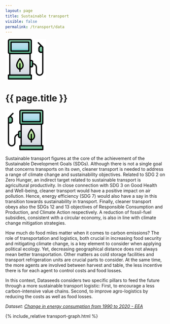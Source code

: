 ```yaml
---
layout: page
title: Sustainable transport
visible: false
permalink: /transport/data
---
```


<div>
	<div class="centered-title" onclick="location.href='/transport'" style="cursor: pointer;">
		<img src="/assets/icons/DrawKit-Ecology/Color/Gas Station.svg">
		<h1>{{ page.title }}</h1>
		<img src="/assets/icons/DrawKit-Ecology/Color/Gas Station.svg" style="transform: scaleX(-1);">
	</div>
	<div class="flex-container">
		<p>
			Sustainable transport figures at the core of the achievement of the Sustainable Development Goals (SDGs). Although there is not a single goal that concerns transports on its own, cleaner transport is needed to address a range of climate change and sustainability objectives. Related to SDG 2 on Zero Hunger, an indirect target related to sustainable transport is agricultural productivity. In close connection with SDG 3 on Good Health and Well-being, cleaner transport would have a positive impact on air pollution. Hence, energy efficiency (SDG 7) would also have a say in this transition towards sustainability in transport. Finally, cleaner transport obeys also the SDGs 12 and 13 objectives of Responsible Consumption and Production, and Climate Action respectively. A reduction of fossil-fuel subsidies, consistent with a circular economy, is also in line with climate change mitigation strategies.
		</p>
		<p>
			<span class="highlighted">How much do food miles matter when it comes to carbon emissions?</span> The role
			of transportation and logistics, both crucial in increasing food security and mitigating climate change, is
			a key element to consider when applying political ecology. Yet, <span class="highlighted">decreasing
				geographical distance does not always mean better transportation</span>. Other matters as cold storage
			facilities and transport refrigeration units are crucial parts to consider. At the same time, the more
			agents are involved between harvest and table, the less incentive there is for each agent to control costs
			and food losses.
		</p>
		<p>
			In this context, Dataseeds considers two specific pillars to feed the future through a more sustainable
			transport logistic: First, to encourage a less carbon-intensive value chains. Second, to improve
			agro-logistics by reducing the costs as well as food losses.
		</p>
		<p style="font-style: italic;">
			<span>
				Dataset:
				<a class="underlined"
					href="https://www.eea.europa.eu/data-and-maps/daviz/change-in-final-energy-consumption-5#tab-chart_3">Change
					in energy consumption from 1990 to 2020 - EEA </a>
			</span>
		</p>
	</div>
	<div style="max-width: 57rem; margin: auto">
		{% include_relative transport-graph.html %}
	</div>
</div>
